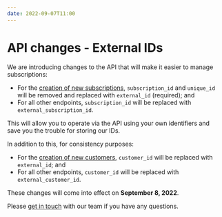 ```yaml
---
date: 2022-09-07T11:00
---
```


# API changes - External IDs
We are introducing changes to the API that will make it easier to manage subscriptions:
- For the [creation of new subscriptions](../docs/api/subscriptions/create-subscription), `subscription_id` and `unique_id` will be removed and replaced with `external_id` (required); and
- For all other endpoints, `subscription_id` will be replaced with `external_subscription_id`.

This will allow you to operate via the API using your own identifiers and save you the trouble for storing our IDs.

In addition to this, for consistency purposes:
- For the [creation of new customers](../docs/api/customers/create-customer), `customer_id` will be replaced with `external_id`; and
- For all other endpoints, `customer_id` will be replaced with `external_customer_id`.

These changes will come into effect on **September 8, 2022**.

Please [get in touch](https://www.getlago.com/slack) with our team if you have any questions.